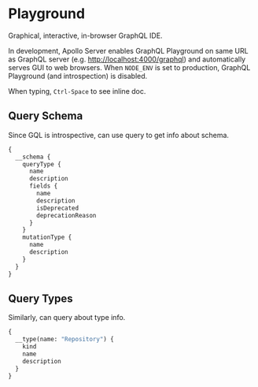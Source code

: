# Playground

Graphical, interactive, in-browser GraphQL IDE.

In development, Apollo Server enables GraphQL Playground on same URL as GraphQL server (e.g. [http://localhost:4000/graphql](http://localhost:4000/graphql)) and automatically serves GUI to web browsers. When `NODE_ENV` is set to production, GraphQL Playground (and introspection) is disabled.

When typing, `Ctrl-Space` to see inline doc.

## Query Schema

Since GQL is introspective, can use query to get info about schema.

```graphql
{
  __schema {
    queryType {
      name
      description
      fields {
        name
        description
        isDeprecated
        deprecationReason
      }
    }
    mutationType {
      name
      description
    }
  }
}
```

## Query Types

Similarly, can query about type info.

```graphql
{
  __type(name: "Repository") {
    kind
    name
    description
  }
}
```
